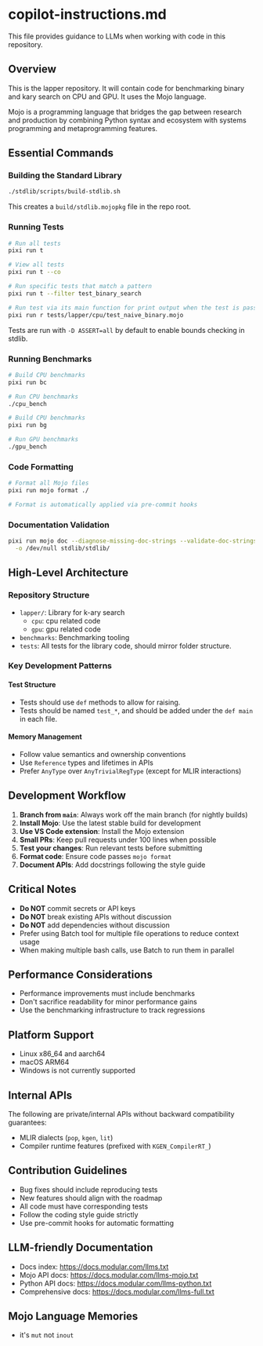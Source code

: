 # copilot-instructions.md

This file provides guidance to LLMs when working with code in this repository.

## Overview

This is the lapper repository. It will contain code for benchmarking binary
and kary search on CPU and GPU. It uses the Mojo language.

Mojo is a programming language that bridges the gap between research and production
by combining Python syntax and ecosystem with systems programming and metaprogramming
features.

## Essential Commands

### Building the Standard Library

```bash
./stdlib/scripts/build-stdlib.sh
```

This creates a `build/stdlib.mojopkg` file in the repo root.

### Running Tests

```bash
# Run all tests
pixi run t

# View all tests
pixi run t --co

# Run specific tests that match a pattern
pixi run t --filter test_binary_search

# Run test via its main function for print output when the test is passing
pixi run r tests/lapper/cpu/test_naive_binary.mojo
```

Tests are run with `-D ASSERT=all` by default to enable bounds checking in stdlib.

### Running Benchmarks

```bash
# Build CPU benchmarks
pixi run bc

# Run CPU benchmarks
./cpu_bench

# Build CPU benchmarks
pixi run bg

# Run GPU benchmarks
./gpu_bench
```

### Code Formatting

```bash
# Format all Mojo files
pixi run mojo format ./

# Format is automatically applied via pre-commit hooks
```

### Documentation Validation

```bash
pixi run mojo doc --diagnose-missing-doc-strings --validate-doc-strings \
  -o /dev/null stdlib/stdlib/
```

## High-Level Architecture

### Repository Structure

- `lapper/`: Library for k-ary search
    - `cpu`: cpu related code
    - `gpu`: gpu related code
- `benchmarks`: Benchmarking tooling
- `tests`: All tests for the library code, should mirror folder structure.

### Key Development Patterns

#### Test Structure

- Tests should use `def` methods to allow for raising.
- Tests should be named `test_*`, and should be added under the `def main` in each file.

#### Memory Management

- Follow value semantics and ownership conventions
- Use `Reference` types and lifetimes in APIs
- Prefer `AnyType` over `AnyTrivialRegType` (except for MLIR interactions)

## Development Workflow

1. **Branch from `main`**: Always work off the main branch (for nightly builds)
2. **Install Mojo**: Use the latest stable build for development
3. **Use VS Code extension**: Install the Mojo extension
4. **Small PRs**: Keep pull requests under 100 lines when possible
5. **Test your changes**: Run relevant tests before submitting
6. **Format code**: Ensure code passes `mojo format`
7. **Document APIs**: Add docstrings following the style guide

## Critical Notes

- **Do NOT** commit secrets or API keys
- **Do NOT** break existing APIs without discussion
- **Do NOT** add dependencies without discussion
- Prefer using Batch tool for multiple file operations to reduce context usage
- When making multiple bash calls, use Batch to run them in parallel

## Performance Considerations

- Performance improvements must include benchmarks
- Don't sacrifice readability for minor performance gains
- Use the benchmarking infrastructure to track regressions

## Platform Support

- Linux x86_64 and aarch64
- macOS ARM64
- Windows is not currently supported

## Internal APIs

The following are private/internal APIs without backward compatibility
guarantees:

- MLIR dialects (`pop`, `kgen`, `lit`)
- Compiler runtime features (prefixed with `KGEN_CompilerRT_`)

## Contribution Guidelines

- Bug fixes should include reproducing tests
- New features should align with the roadmap
- All code must have corresponding tests
- Follow the coding style guide strictly
- Use pre-commit hooks for automatic formatting

## LLM-friendly Documentation

- Docs index: <https://docs.modular.com/llms.txt>
- Mojo API docs: <https://docs.modular.com/llms-mojo.txt>
- Python API docs: <https://docs.modular.com/llms-python.txt>
- Comprehensive docs: <https://docs.modular.com/llms-full.txt>

## Mojo Language Memories

- it's `mut` not `inout`